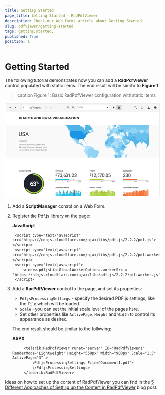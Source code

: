 ```yaml
---
title: Getting Started 
page_title: Getting Started - RadPdfViewer
description: Check our Web Forms article about Getting Started.
slug: pdfviewer/getting-started
tags: getting,started,
published: True
position: 1
---
```


# Getting Started 

The following tutorial demonstrates how you can add a **RadPdfViewer** control populated with static items. The end result will be similar to **Figure 1**:

>caption Figure 1: Basic RadPdfViewer configuration with static items

![PdfViewer-getting-started](images/pdfiewer-getting-started.png)

1. Add a **ScriptManager** control on a Web Form.

2. Register the Pdf.js library on the page:  

    **JavaScript**
    
        <script type="text/javascript" src="https://cdnjs.cloudflare.com/ajax/libs/pdf.js/2.2.2/pdf.js"></script>
        <script type="text/javascript" src="https://cdnjs.cloudflare.com/ajax/libs/pdf.js/2.2.2/pdf.worker.js"></script>
        <script type="text/javascript">
            window.pdfjsLib.GlobalWorkerOptions.workerSrc = 'https://cdnjs.cloudflare.com/ajax/libs/pdf.js/2.2.2/pdf.worker.js';
        </script>

3. Add a **RadPdfViewer** control to the page, and set its properties:

    * `PdfjsProcessingSettings` - specify the desired PDF.js settings, like the `File` which will be loaded.
    * `Scale` - you can set the initial scale level of the pages here.
    * Set other properties like `ActivePage`, `Height` and `Width` to control its appearance as desired.
        
    The end result should be similar to the following:

    **ASPX**
    
            <telerik:RadPdfViewer runat="server" ID="RadPdfViewer1" RenderMode="Lightweight" Height="550px" Width="900px" Scale="1.5" ActivePage="3" >
                <PdfjsProcessingSettings File="Document1.pdf">
                </PdfjsProcessingSettings>
            </telerik:RadPdfViewer>

Ideas on how to set up the content of RadPdfViewer you can find in the [5 Different Approaches of Setting up the Content in RadPdfViewer](https://www.telerik.com/blogs/5-different-approaches-setting-up-content-radpdfviewer-aspnet-ajax) blog post.


